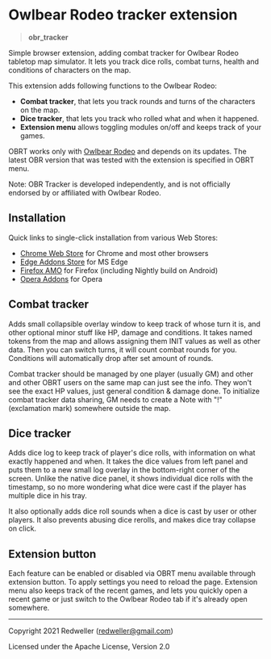 # Owlbear Rodeo tracker extension
> **obr_tracker**

Simple browser extension, adding combat tracker for Owlbear Rodeo tabletop map simulator. 
It lets you track dice rolls, combat turns, health and conditions of characters on the map.

This extension adds following functions to the Owlbear Rodeo:
- **Combat tracker**, that lets you track rounds and turns of the characters on the map.
- **Dice tracker**, that lets you track who rolled what and when it happened.
- **Extension menu** allows toggling modules on/off and keeps track of your games.

OBRT works only with [Owlbear Rodeo](https://owlbear.rodeo) and depends on its updates. The latest OBR version that was tested with the extension is specified in OBRT menu.

Note: OBR Tracker is developed independently, and is not officially endorsed by or affiliated with Owlbear Rodeo.

## Installation

Quick links to single-click installation from various Web Stores:
- [Chrome Web Store](https://chrome.google.com/webstore/detail/owlbear-rodeo-combat-trac/lcfcmebjoechmikocfjjeocnljconfdp) for Chrome and most other browsers
- [Edge Addons Store](https://microsoftedge.microsoft.com/addons/detail/owlbear-rodeo-tracker/eejflcokmghbnkekboiflnpjjidcdjif) for MS Edge
- [Firefox AMO](https://addons.mozilla.org/firefox/addon/owlbear-combat-tracker/) for Firefox (including Nightly build on Android)
- [Opera Addons](https://addons.opera.com/extensions/details/owlbear-rodeo-tracker/)  for Opera

## Combat tracker

Adds small collapsible overlay window to keep track of whose turn it is, and other optional minor stuff like HP, damage and conditions. It takes named tokens from the map and allows assigning them INIT values as well as other data. Then you can switch turns, it will count combat rounds for you. Conditions will automatically drop after set amount of rounds. 

Combat tracker should be managed by one player (usually GM) and other and other OBRT users on the same map can just see the info. They won't see the exact HP values, just general condition & damage done. To initialize combat tracker data sharing, GM needs to create a Note with "!" (exclamation mark) somewhere outside the map.

## Dice tracker

Adds dice log to keep track of player's dice rolls, with information on what exactly happened and when. It takes the dice values from left panel and puts them to a new small log overlay in the bottom-right corner of the screen. Unlike the native dice panel, it shows individual dice rolls with the timestamp, so no more wondering what dice were cast if the player has multiple dice in his tray.

It also optionally adds dice roll sounds when a dice is cast by user or other players. It also prevents abusing dice rerolls, and makes dice tray collapse on click.

## Extension button

Each feature can be enabled or disabled via OBRT menu available through extension button. To apply settings you need to reload the page. Extension menu also keeps track of the recent games, and lets you quickly open a recent game or just switch to the Owlbear Rodeo tab if it's already open somewhere.

____

Copyright 2021 Redweller (redweller@gmail.com)

Licensed under the Apache License, Version 2.0
